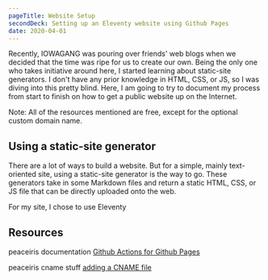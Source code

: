 ```yaml
---
pageTitle: Website Setup
secondDeck: Setting up an Eleventy website using Github Pages
date: 2020-04-01
---
```


Recently, IOWAGANG was pouring over friends' web blogs when we decided that the time was ripe for us to create our own. Being the only one who takes initiative around here, I started learning about static-site generators. I don't have any prior knowledge in HTML, CSS, or JS, so I was diving into this pretty blind. Here, I am going to try to document my process from start to finish on how to get a public website up on the Internet.

Note: All of the resources mentioned are free, except for the optional custom domain name.

## Using a static-site generator

There are a lot of ways to build a website. But for a simple, mainly text-oriented site, using a static-site generator is the way to go. These generators take in some Markdown files and return a static HTML, CSS, or JS file that can be directly uploaded onto the web.

For my site, I chose to use Eleventy


## Resources


peaceiris documentation [Github Actions for Github Pages](https://github.com/peaceiris/actions-gh-pages)

peaceiris cname stuff [adding a CNAME file](https://github.com/peaceiris/actions-gh-pages#%EF%B8%8F-add-cname-file-cname)
